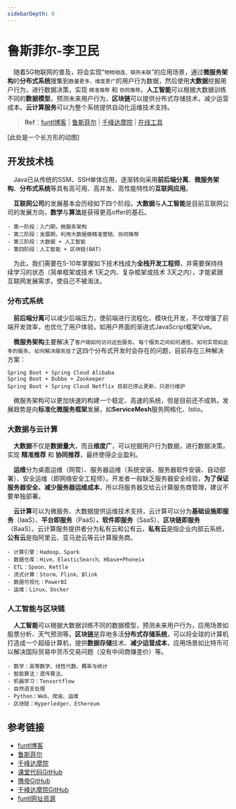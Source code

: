 ```yaml
---
sidebarDepth: 0
---
```


# 鲁斯菲尔-李卫民

​	　随着5G物联网的普及，将会实现“`物物相连、联所未联`”的应用场景，通过**微服务架构**的**分布式系统**搜集到`数量更多、维度更广`的用户行为数据，然后使用**大数据**挖掘用户行为，进行数据决策，实现 `精准推荐` 和 `协同推荐`。**人工智能**可以根据大数据训练不同的**数据模型**，预测未来用户行为，**区块链**可以提供分布式存储技术，减少运营成本。**云计算服务**可以为整个系统提供自动化运维技术支持。

> **Ref**：[funtl博客](https://www.funtl.com/zh/guide/) | [鲁斯菲尔](https://space.bilibili.com/31137138/channel/index) | [千峰达摩院](http://www.qfdmy.com/#/) | <a href="./introduce.html#在线工具" target="_blank">在线工具</a>



[此处是一个长方形的动图]



## 开发技术栈

​	　Java已从传统的SSM、SSH单体应用，逐渐转向采用**前后端分离**、**微服务架构**、**分布式系统**等具有高可用、高并发、高性能特性的**互联网应用**。

​	　**互联网公司**的发展基本会历经如下四个阶段。**大数据**与**人工智能**是目前互联网公司的发展方向，**数学**与**算法**是获得更高offer的基石。

```
- 第一阶段：入门期，微服务架构
- 第二阶段：发展期，利用大数据做精准营销、协同推荐
- 第三阶段：大数据 + 人工智能
- 第四阶段：人工智能 + 区块链(BAT)
```

​	　为此，我们需要在5-10年掌握如下技术栈成为**全栈开发工程师**，并需要保持持续学习的状态（简单框架或技术 1天之内、复杂框架或技术 3天之内），才能紧跟互联网发展需求，使自己不被淘汰。



### 分布式系统

​	　**前后端分离**可以减少后端压力，使前端进行流程化、模块化开发，不仅增强了前端开发效率，也优化了用户体验，如用户界面的渐进式JavaScript框架Vue。

​	　**微服务架构**主要解决了`客户端如何访问这些服务`、`每个服务之间如何通信`、`如何实现如此多的服务`、`如何解决服务挂了`这四个分布式开发时会存在的问题，目前存在三种解决方案：

```
Spring Boot + Spring Cloud Alibaba
Spring Boot + Dubbo + Zookeeper 
Spring Boot + Spring Cloud Netflix 目前已停止更新，只进行维护
```

​	　微服务架构可以更加快速的构建一个稳定、高速的系统，但是目前还不成熟，发展趋势是向**标准化微服务框架**发展，如**ServiceMesh**服务网格化、Istio。



### 大数据与云计算

​	　**大数据**不仅是**数据量大**，而且**维度广**，可以挖掘用户行为数据，进行数据决策，实现 **精准推荐** 和 **协同推荐**，最终使得企业盈利。

​	　**运维**分为桌面运维（网管）、服务器运维（系统安装、服务器软件安装、自动部署）、安全运维（即网络安全工程师）。开发者一般缺乏服务器安全经验，**为了保证服务器安全、减少服务器运维成本**，所以将服务器交给云计算服务商管理，建议不要单独部署。

​	　**云计算**可以为微服务、大数据提供运维技术支持，云计算可以分为**基础设施即服务**（IaaS）、**平台即服务**（PaaS）**、软件即服务**（SaaS）、**区块链即服务**（BaaS）。云计算服务提供者分为私有云和公有云，**私有云**是指企业内部云系统，**公有云**是指阿里云、亚马逊云等云计算服务商。

```
- 计算引擎：Hadoop、Spark
- 数据仓库：Hive、ElasticSearch、Hbase+Phoneix
- ETL：Spoon、Kettle
- 流式计算：Storm、Flink、Blink
- 数据可视化：PowerBI
- 运维：Linux、Docker
```



### 人工智能与区块链

​	　**人工智能**可以根据大数据训练不同的数据模型，预测未来用户行为，应用场景如股票分析、天气预测等。**区块链**是异地多活**分布式存储系统**，可以将全球的计算机打造成一个超级计算机，提供**数据存储**技术、**减少运营成本**，应用场景如比特币可以解决国际贸易中货币交易问题（没有中间商赚差价）等。

```
- 数学：高等数学、线性代数、概率与统计
- 智能算法：遗传算法、
- 机器学习：Tensortflow
- 自然语言处理
- Python：Web、爬虫、运维
- 区块链：Hyperledger、Ethereum
```



## 参考链接

- [funtl博客](https://www.funtl.com/zh/guide/) 
- [鲁斯菲尔](https://space.bilibili.com/31137138/channel/index) 
- [千峰达摩院](http://www.qfdmy.com/#/)
- [课堂代码GitHub](https://github.com/funtl)
- [撸帝GitHub](https://github.com/topsale)
- [千峰达摩院GitHub](https://github.com/qfdmy)
- [funtl网址资源](https://github.com/sh086/funtl/releases/tag/v1.0-funtl)